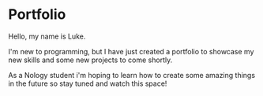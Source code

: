 # Portfolio

Hello, my name is Luke.

I'm new to programming, but I have just created a portfolio to showcase my new skills and some new projects to come shortly.

As a Nology student i'm hoping to learn how to create some amazing things in the future so stay tuned and watch this space!
